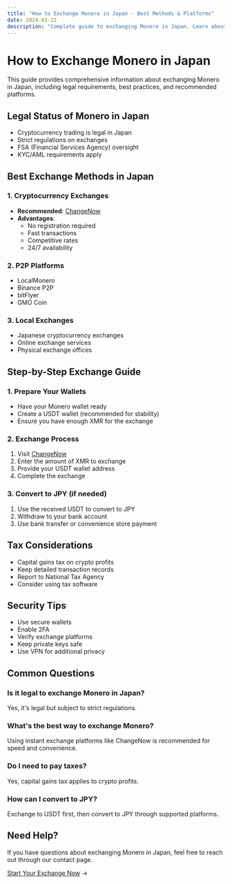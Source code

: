 ```yaml
---
title: "How to Exchange Monero in Japan - Best Methods & Platforms"
date: 2024-03-21
description: "Complete guide to exchanging Monero in Japan. Learn about legal requirements, best platforms, and step-by-step instructions."
---
```


# How to Exchange Monero in Japan

This guide provides comprehensive information about exchanging Monero in Japan, including legal requirements, best practices, and recommended platforms.

## Legal Status of Monero in Japan

-   Cryptocurrency trading is legal in Japan
-   Strict regulations on exchanges
-   FSA (Financial Services Agency) oversight
-   KYC/AML requirements apply

## Best Exchange Methods in Japan

### 1. Cryptocurrency Exchanges

-   **Recommended**: [ChangeNow](https://changenow.io/?from=xmr&to=usdt)
-   **Advantages**:
    -   No registration required
    -   Fast transactions
    -   Competitive rates
    -   24/7 availability

### 2. P2P Platforms

-   LocalMonero
-   Binance P2P
-   bitFlyer
-   GMO Coin

### 3. Local Exchanges

-   Japanese cryptocurrency exchanges
-   Online exchange services
-   Physical exchange offices

## Step-by-Step Exchange Guide

### 1. Prepare Your Wallets

-   Have your Monero wallet ready
-   Create a USDT wallet (recommended for stability)
-   Ensure you have enough XMR for the exchange

### 2. Exchange Process

1. Visit [ChangeNow](https://changenow.io/?from=xmr&to=usdt)
2. Enter the amount of XMR to exchange
3. Provide your USDT wallet address
4. Complete the exchange

### 3. Convert to JPY (if needed)

1. Use the received USDT to convert to JPY
2. Withdraw to your bank account
3. Use bank transfer or convenience store payment

## Tax Considerations

-   Capital gains tax on crypto profits
-   Keep detailed transaction records
-   Report to National Tax Agency
-   Consider using tax software

## Security Tips

-   Use secure wallets
-   Enable 2FA
-   Verify exchange platforms
-   Keep private keys safe
-   Use VPN for additional privacy

## Common Questions

### Is it legal to exchange Monero in Japan?

Yes, it's legal but subject to strict regulations.

### What's the best way to exchange Monero?

Using instant exchange platforms like ChangeNow is recommended for speed and convenience.

### Do I need to pay taxes?

Yes, capital gains tax applies to crypto profits.

### How can I convert to JPY?

Exchange to USDT first, then convert to JPY through supported platforms.

## Need Help?

If you have questions about exchanging Monero in Japan, feel free to reach out through our contact page.

[Start Your Exchange Now](https://changenow.io/?from=xmr&to=usdt) →
